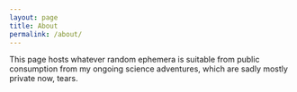 ```yaml
---
layout: page
title: About
permalink: /about/
---
```


This page hosts whatever random ephemera is suitable from public consumption from my ongoing science adventures, which are sadly mostly private now, tears.
